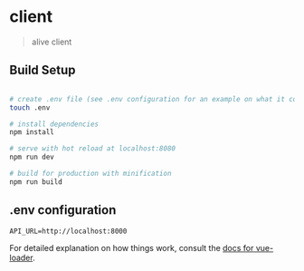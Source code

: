 # client

> alive client

## Build Setup

``` bash

# create .env file (see .env configuration for an example on what it contains)
touch .env

# install dependencies
npm install

# serve with hot reload at localhost:8080
npm run dev

# build for production with minification
npm run build
```

## .env configuration
```
API_URL=http://localhost:8000
```

For detailed explanation on how things work, consult the [docs for vue-loader](http://vuejs.github.io/vue-loader).

